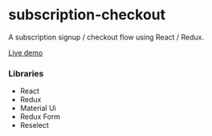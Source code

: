 # subscription-checkout
A subscription signup / checkout flow using React / Redux. 

[Live demo](https://sub.markrieth.com)

### Libraries 
- React
- Redux
- Material Ui
- Redux Form
- Reselect

